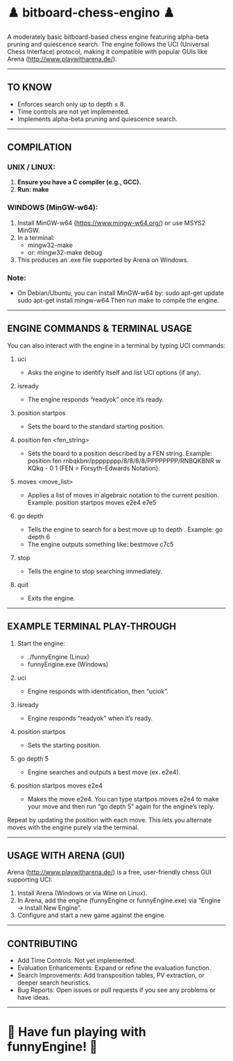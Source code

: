 # ♟️ bitboard-chess-engino ♟️

A moderately basic bitboard-based chess engine featuring alpha-beta pruning and quiescence search. 
The engine follows the UCI (Universal Chess Interface) protocol, making it compatible with popular GUIs like Arena (http://www.playwitharena.de/).

-------------------------------------------------------------------------------
## TO KNOW
- Enforces search only up to depth ≤ 8.
- Time controls are not yet implemented.
- Implements alpha-beta pruning and quiescence search.

-------------------------------------------------------------------------------
## COMPILATION

### UNIX / LINUX:
1. **Ensure you have a C compiler (e.g., GCC).**
2. **Run: make**

### WINDOWS (MinGW-w64):
1. Install MinGW-w64 (https://www.mingw-w64.org/) or use MSYS2 MinGW.
2. In a terminal:
   - mingw32-make
   - or: mingw32-make debug
3. This produces an .exe file supported by Arena on Windows.

### Note:
- On Debian/Ubuntu, you can install MinGW-w64 by:
    sudo apt-get update
    sudo apt-get install mingw-w64
  Then run make to compile the engine.

-------------------------------------------------------------------------------
## ENGINE COMMANDS & TERMINAL USAGE

You can also interact with the engine in a terminal by typing UCI commands:

1) uci
   - Asks the engine to identify itself and list UCI options (if any).

2) isready
   - The engine responds “readyok” once it’s ready.

3) position startpos
   - Sets the board to the standard starting position.

4) position fen <fen_string>
   - Sets the board to a position described by a FEN string.
   Example:
       position fen rnbqkbnr/pppppppp/8/8/8/8/PPPPPPPP/RNBQKBNR w KQkq - 0 1
   (FEN = Forsyth-Edwards Notation).

5) moves <move_list>
   - Applies a list of moves in algebraic notation to the current position.
     Example:
       position startpos moves e2e4 e7e5

6) go depth <d>
   - Tells the engine to search for a best move up to depth <d>.
     Example: go depth 6
   - The engine outputs something like: bestmove c7c5

7) stop
   - Tells the engine to stop searching immediately.

8) quit
   - Exits the engine.

-------------------------------------------------------------------------------
## EXAMPLE TERMINAL PLAY-THROUGH

1) Start the engine:
   - ./funnyEngine (Linux) 
   - funnyEngine.exe (Windows)

2) uci
   - Engine responds with identification, then “uciok”.

3) isready
   - Engine responds “readyok” when it’s ready.

4) position startpos
   - Sets the starting position.

5) go depth 5
   - Engine searches and outputs a best move (ex. e2e4).

6) position startpos moves e2e4
   - Makes the move e2e4. You can type startpos moves e2e4 <your move> to make your move and then run “go depth 5” again for the engine’s reply.

Repeat by updating the position with each move. This lets you alternate moves with the engine purely via the terminal.

-------------------------------------------------------------------------------
## USAGE WITH ARENA (GUI)

Arena (http://www.playwitharena.de/) is a free, user-friendly chess GUI supporting UCI:

1) Install Arena (Windows or via Wine on Linux).
2) In Arena, add the engine (funnyEngine or funnyEngine.exe) via “Engine → Install New Engine”.
3) Configure and start a new game against the engine.

-------------------------------------------------------------------------------
## CONTRIBUTING

- Add Time Controls: Not yet implemented.
- Evaluation Enhancements: Expand or refine the evaluation function.
- Search Improvements: Add transposition tables, PV extraction, or deeper search heuristics.
- Bug Reports: Open issues or pull requests if you see any problems or have ideas.

-------------------------------------------------------------------------------
# 🏁 Have fun playing with funnyEngine! 🏁


